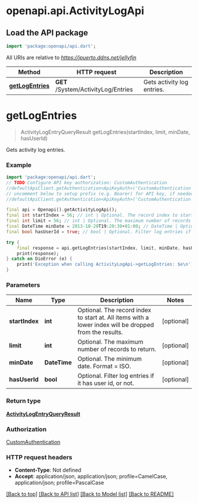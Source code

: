 # openapi.api.ActivityLogApi

## Load the API package
```dart
import 'package:openapi/api.dart';
```

All URIs are relative to *https://jpuerto.ddns.net/jellyfin*

Method | HTTP request | Description
------------- | ------------- | -------------
[**getLogEntries**](ActivityLogApi.md#getlogentries) | **GET** /System/ActivityLog/Entries | Gets activity log entries.


# **getLogEntries**
> ActivityLogEntryQueryResult getLogEntries(startIndex, limit, minDate, hasUserId)

Gets activity log entries.

### Example
```dart
import 'package:openapi/api.dart';
// TODO Configure API key authorization: CustomAuthentication
//defaultApiClient.getAuthentication<ApiKeyAuth>('CustomAuthentication').apiKey = 'YOUR_API_KEY';
// uncomment below to setup prefix (e.g. Bearer) for API key, if needed
//defaultApiClient.getAuthentication<ApiKeyAuth>('CustomAuthentication').apiKeyPrefix = 'Bearer';

final api = Openapi().getActivityLogApi();
final int startIndex = 56; // int | Optional. The record index to start at. All items with a lower index will be dropped from the results.
final int limit = 56; // int | Optional. The maximum number of records to return.
final DateTime minDate = 2013-10-20T19:20:30+01:00; // DateTime | Optional. The minimum date. Format = ISO.
final bool hasUserId = true; // bool | Optional. Filter log entries if it has user id, or not.

try {
    final response = api.getLogEntries(startIndex, limit, minDate, hasUserId);
    print(response);
} catch on DioError (e) {
    print('Exception when calling ActivityLogApi->getLogEntries: $e\n');
}
```

### Parameters

Name | Type | Description  | Notes
------------- | ------------- | ------------- | -------------
 **startIndex** | **int**| Optional. The record index to start at. All items with a lower index will be dropped from the results. | [optional] 
 **limit** | **int**| Optional. The maximum number of records to return. | [optional] 
 **minDate** | **DateTime**| Optional. The minimum date. Format = ISO. | [optional] 
 **hasUserId** | **bool**| Optional. Filter log entries if it has user id, or not. | [optional] 

### Return type

[**ActivityLogEntryQueryResult**](ActivityLogEntryQueryResult.md)

### Authorization

[CustomAuthentication](../README.md#CustomAuthentication)

### HTTP request headers

 - **Content-Type**: Not defined
 - **Accept**: application/json, application/json; profile=CamelCase, application/json; profile=PascalCase

[[Back to top]](#) [[Back to API list]](../README.md#documentation-for-api-endpoints) [[Back to Model list]](../README.md#documentation-for-models) [[Back to README]](../README.md)

